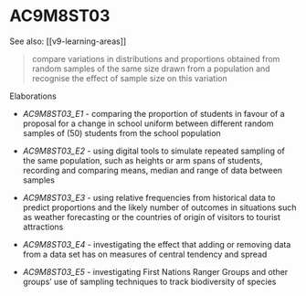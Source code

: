 
# AC9M8ST03 

See also: [[v9-learning-areas]]

> compare variations in distributions and proportions obtained from random samples of the same size drawn from a population and recognise the effect of sample size on this variation

Elaborations


- _AC9M8ST03_E1_ - comparing the proportion of students in favour of a proposal for a change in school uniform between different random samples of \(50\) students from the school population

- _AC9M8ST03_E2_ - using digital tools to simulate repeated sampling of the same population, such as heights or arm spans of students, recording and comparing means, median and range of data between samples

- _AC9M8ST03_E3_ - using relative frequencies from historical data to predict proportions and the likely number of outcomes in situations such as weather forecasting or the countries of origin of visitors to tourist attractions

- _AC9M8ST03_E4_ - investigating the effect that adding or removing data from a data set has on measures of central tendency and spread

- _AC9M8ST03_E5_ - investigating First Nations Ranger Groups and other groups’ use of sampling techniques to track biodiversity of species
